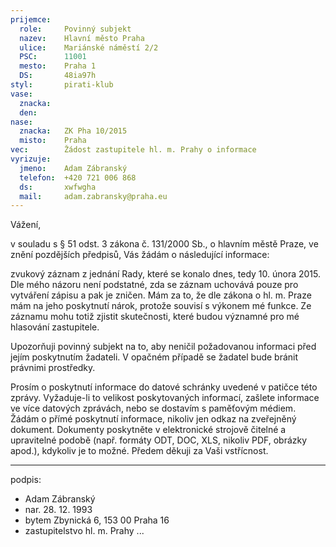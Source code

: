 ```yaml
---
prijemce: 
  role:     Povinný subjekt
  nazev:    Hlavní město Praha
  ulice:    Mariánské náměstí 2/2
  PSC:      11001
  mesto:    Praha 1
  DS:       48ia97h
styl:       pirati-klub
vase:
  znacka:   
  den:
nase:
  znacka:   ZK Pha 10/2015
  misto:    Praha
vec:        Žádost zastupitele hl. m. Prahy o informace
vyrizuje:   
  jmeno:    Adam Zábranský
  telefon:  +420 721 006 868
  ds:       xwfwgha
  mail:     adam.zabransky@praha.eu
---
```


Vážení,

v souladu s § 51 odst. 3 zákona č. 131/2000 Sb., o hlavním městě Praze, ve znění pozdějších předpisů, Vás žádám o následující informace:

zvukový záznam z jednání Rady, které se konalo dnes, tedy 10. února 2015. Dle mého názoru není podstatné, zda se záznam uchovává pouze pro vytváření zápisu a pak je zničen. Mám za to, že dle zákona o hl. m. Praze mám na jeho poskytnutí nárok, protože souvisí s výkonem mé funkce. Ze záznamu mohu totiž zjistit skutečnosti, které budou významné pro mé hlasování zastupitele.

Upozorňuji povinný subjekt na to, aby neničil požadovanou informaci před jejím poskytnutím žadateli. V opačném případě se žadatel bude bránit právnimi prostředky.

Prosím o poskytnutí informace do datové schránky uvedené v patičce této zprávy. Vyžaduje-li to velikost poskytovaných informací, zašlete informace ve více datových zprávách, nebo se dostavím s paměťovým médiem. Žádám o přímé poskytnutí informace, nikoliv jen odkaz na zveřejněný dokument. Dokumenty poskytněte v elektronické strojově čitelné a upravitelné podobě (např. formáty ODT, DOC, XLS, nikoliv PDF, obrázky apod.), kdykoliv je to možné. Předem děkuji za Vaši vstřícnost.

---
podpis: 
  - Adam Zábranský
  - nar. 28. 12. 1993
  - bytem Zbynická 6, 153 00 Praha 16
  - zastupitelstvo hl. m. Prahy
...
